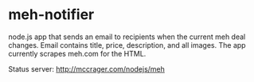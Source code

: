 # meh-notifier

node.js app that sends an email to recipients when the current meh deal changes. Email contains title, price, description, and all images. The app currently scrapes meh.com for the HTML.

Status server:
http://mccrager.com/nodejs/meh
